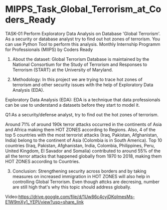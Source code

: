 # MIPPS_Task_Global_Terrorism_at_Coders_Ready

TASK-01
Perform Exploratory Data Analysis on Database 'Global Terrorism'.
As a security or database analyst try to find out hot zones of terrorism.
You can use Python Tool to perform this analysis.
Monthly Internship Programm for Professionals (MIIPS) by Coders Ready

1. About the dataset:
Global Terrorism Database is maintained by the National Consortium for the Study of Terrorism and Responses to Terrorism (START) at the University of Maryland.

2. Methodology:
In this project we are trying to trace hot zones of terrorism and other security issues with the help of Exploratory Data Analysis (EDA).

Exploratory Data Analysis (EDA): EDA is a technique that data professionals can be use to understand a datasets before they start to model it.

Q1:As a security/defense analyst, try to find out the hot zones of terrorism.

Around 71% of around 190k terror attacks occurred in the continents of Asia and Africa making them HOT ZONES according to Regions.
Also, 4 of the top 5 countries with the most terrorist attacks (Iraq, Pakistan, Afghanistan, India) belong to the continent of Asia (Colombia is in South America). Top 10 countries (Iraq, Pakistan, Afghanistan, India, Colombia, Philippines, Peru, United Kingdom, El Savador and Somalia) contributed to around 55% of the all the terror attacks that happened globally from 1970 to 2018, making them HOT ZONES according to Countries.

3. Conclusion:
Strengthening security across borders and by taking measures on increased immigration in HOT ZONES will also help in controlling Global Terrorism.
Even though attcks are decresing, number are still high that's why this topic should address globally.

Video:https://drive.google.com/file/d/1Uw86c4cyjDKqImesMs-E1W9mXy1_YEPI/view?usp=share_link
